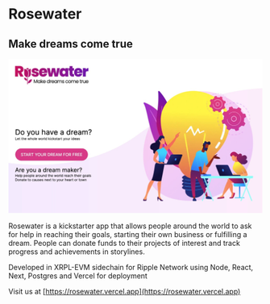 # Rosewater

## Make dreams come true

![Webshot](public/media/rosewater.jpg)

Rosewater is a kickstarter app that allows people around the world to ask for help in reaching their goals, starting their own business or fulfilling a dream. People can donate funds to their projects of interest and track progress and achievements in storylines.

Developed in XRPL-EVM sidechain for Ripple Network using Node, React, Next, Postgres and Vercel for deployment

Visit us at [https://rosewater.vercel.app](https://rosewater.vercel.app)